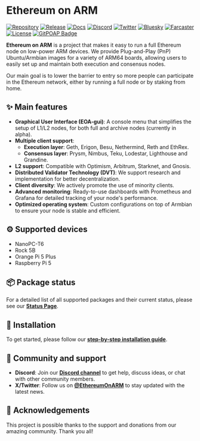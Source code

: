 # Ethereum on ARM

[![Repository](https://img.shields.io/badge/GitHub-Repository-blue?logo=github)](https://github.com/diglos/ethereumonarm)
[![Release](https://img.shields.io/github/v/release/EOA-Blockchain-Labs/ethereumonarm)](https://github.com/EOA-Blockchain-Labs/ethereumonarm/releases)
[![Docs](https://img.shields.io/badge/Docs-Read%20the%20Docs-3a7bd5?logo=readthedocs)](https://ethereum-on-arm-documentation.readthedocs.io)
[![Discord](https://img.shields.io/badge/Discord-Join%20Server-7289DA?logo=discord&logoColor=white)](https://discord.gg/ve2Z8fxz5N)
[![Twitter](https://img.shields.io/twitter/follow/EthereumOnARM?style=social)](https://x.com/EthereumOnARM)
[![Bluesky](https://img.shields.io/badge/Bluesky-Follow-0085FF?logo=bluesky&logoColor=white)](https://bsky.app/profile/ethereumonarm.bsky.social)
[![Farcaster](https://img.shields.io/badge/Farcaster-Follow-8A63D2?logo=farcaster&logoColor=white)](https://farcaster.xyz/ethereumonarm)
[![License](https://img.shields.io/github/license/diglos/ethereumonarm)](https://github.com/diglos/ethereumonarm/blob/main/LICENSE)
[![GitPOAP Badge](https://public-api.gitpoap.io/v1/repo/diglos/ethereumonarm/badge)](https://www.gitpoap.io/gh/diglos/ethereumonarm)


**Ethereum on ARM** is a project that makes it easy to run a full Ethereum node on
low-power ARM devices. We provide Plug-and-Play (PnP) Ubuntu/Armbian images for a
variety of ARM64 boards, allowing users to easily set up and maintain both
execution and consensus nodes.

Our main goal is to lower the barrier to entry so more people can participate in
the Ethereum network, either by running a full node or by staking from home.

## ✨ Main features

- **Graphical User Interface (EOA-gui)**: A console menu that simplifies the
  setup of L1/L2 nodes, for both full and archive nodes (currently in alpha).
- **Multiple client support**:
  - **Execution layer**: Geth, Erigon, Besu, Nethermind, Reth and EthRex.
  - **Consensus layer**: Prysm, Nimbus, Teku, Lodestar, Lighthouse and Grandine.
- **L2 support**: Compatible with Optimism, Arbitrum, Starknet, and Gnosis.
- **Distributed Validator Technology (DVT)**: We support research and
  implementation for better decentralization.
- **Client diversity**: We actively promote the use of minority clients.
- **Advanced monitoring**: Ready-to-use dashboards with Prometheus and Grafana
  for detailed tracking of your node's performance.
- **Optimized operating system**: Custom configurations on top of Armbian to
  ensure your node is stable and efficient.

## ⚙️ Supported devices

- NanoPC-T6
- Rock 5B
- Orange Pi 5 Plus
- Raspberry Pi 5

## 📦 Package status

For a detailed list of all supported packages and their current status, please
see our **[Status Page](https://github.com/EOA-Blockchain-Labs/ethereumonarm/blob/main/STATUS.md)**.

## 🚀 Installation

To get started, please follow our
**[step-by-step installation guide](https://ethereum-on-arm-documentation.readthedocs.io)**.

## 🤝 Community and support

- **Discord**: Join our **[Discord channel](https://discord.gg/ve2Z8fxz5N)** to
  get help, discuss ideas, or chat with other community members.
- **X/Twitter**: Follow us on **[@EthereumOnARM](https://x.com/EthereumOnARM)**
  to stay updated with the latest news.

## 💖 Acknowledgements

This project is possible thanks to the support and donations from our amazing
community. Thank you all!
